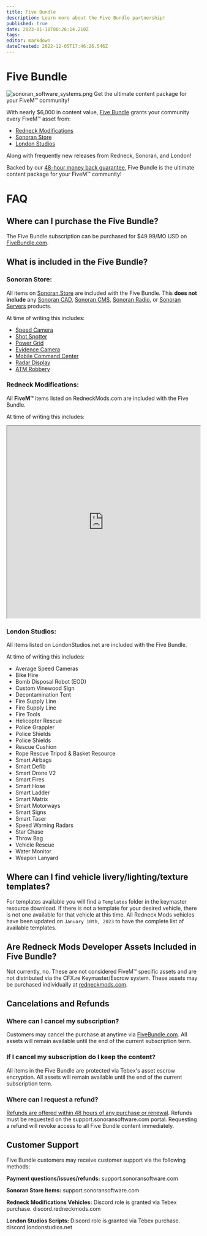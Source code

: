 ```yaml
---
title: Five Bundle
description: Learn more about the Five Bundle partnership!
published: true
date: 2023-01-18T00:26:14.210Z
tags: 
editor: markdown
dateCreated: 2022-12-05T17:46:26.546Z
---
```


# Five Bundle
![sonoran_software_systems.png](https://sonoransoftware.com/assets/images/promotional/store/five_bundle_sonoran_banner.png)
Get the ultimate content package for your FiveM™ community!

With nearly $6,000 in content value, [Five Bundle](https://fivebundle.com) grants your community every FiveM™ asset from:

- [Redneck Modifications](https://redneckmods.com)
- [Sonoran Store](https://sonoran.store)
- [London Studios](https://londonstudios.net)

Along with frequently new releases from Redneck, Sonoran, and London!

Backed by our [48-hour money back guarantee](), Five Bundle is the ultimate content package for your FiveM™ community!

# FAQ
## Where can I purchase the Five Bundle?
The Five Bundle subscription can be purchased for $49.99/MO USD on [FiveBundle.com](https://fivebundle.com).

## What is included in the Five Bundle?
### **Sonoran Store:**
All items on [Sonoran.Store](https://sonoran.store) are included with the Five Bundle. This **does not include** any [Sonoran CAD](https://info.sonorancad.com/why-choose-sonoran-cad/about), [Sonoran CMS](https://info.sonorancms.com/why-choose-sonoran-cms/why-choose-sonoran-cms), [Sonoran Radio](https://info.sonoranradio.com/en/why-choose-sonoran-radio), or [Sonoran Servers](https://sonoranservers.com/) products.

At time of writing this includes:
- [Speed Camera](https://www.sonoran.store/package/5056701)
- [Shot Spotter](https://www.sonoran.store/package/5078838)
- [Power Grid](https://www.sonoran.store/package/5120025)
- [Evidence Camera](https://www.sonoran.store/package/5183521)
- [Mobile Command Center](https://www.sonoran.store/package/5287071)
- [Radar Display](https://www.sonoran.store/package/5362825)
- [ATM Robbery](https://www.sonoran.store/package/5441412)

### **Redneck Modifications:**
All **FiveM™** items listed on RedneckMods.com are included with the Five Bundle.

At time of writing this includes:
<iframe src="https://docs.google.com/spreadsheets/d/e/2PACX-1vRCl2D_krq5MAijzlsUtoYR0ijI_7vBmhV1vsuHAbSNjdNsE5nzXS-uSCNfk_7mTY_rusNCohRvnROk/pubhtml?gid=1294408668&amp;single=true&amp;widget=true&amp;headers=false" style="width:100%;height: 500px;"></iframe>

### **London Studios:**
All items listed on LondonStudios.net are included with the Five Bundle.

At time of writing this includes:
- Average Speed Cameras
- Bike Hire
- Bomb Disposal Robot (EOD)
- Custom Vinewood Sign
- Decontamination Tent
- Fire Supply Line
- Fire Supply Line
- Fire Tools
- Helicopter Rescue
- Police Grappler
- Police Shields
- Police Shields
- Rescue Cushion
- Rope Rescue Tripod & Basket Resource
- Smart Airbags
- Smart Defib
- Smart Drone V2
- Smart Fires
- Smart Hose
- Smart Ladder
- Smart Matrix
- Smart Motorways
- Smart Signs
- Smart Taser
- Speed Warning Radars
- Star Chase
- Throw Bag
- Vehicle Rescue
- Water Monitor
- Weapon Lanyard

## Where can I find vehicle livery/lighting/texture templates?
For templates available you will find a `Templates` folder in the keymaster resource download. If there is not a template for your desired vehicle, there is not one available for that vehicle at this time. All Redneck Mods vehicles have been updated on `January 10th, 2023` to have the complete list of available templates.

## Are Redneck Mods Developer Assets Included in Five Bundle?
Not currently, no. These are not considered FiveM™ specific assets and are not distributed via the CFX.re Keymaster/Escrow system. These assets may be purchased individually at [redneckmods.com](https://www.redneckmods.com/category/dev-assets).

## Cancelations and Refunds
### Where can I cancel my subscription?
Customers may cancel the purchase at anytime via [FiveBundle.com](https://fivebundle.com). All assets will remain available until the end of the current subscription term.

### If I cancel my subscription do I keep the content?
All items in the Five Bundle are protected via Tebex's asset escrow encryption. All assets will remain available until the end of the current subscription term.

### Where can I request a refund?
[Refunds are offered within 48 hours of any purchase or renewal](https://sonoransoftware.com/assets/files/internal/purchase_policy.pdf). Refunds must be requested on the support.sonoransoftware.com portal. Requesting a refund will revoke access to all Five Bundle content immediately.

## Customer Support
Five Bundle customers may receive customer support via the following methods:

**Payment questions/issues/refunds:**
support.sonoransoftware.com

**Sonoran Store Items:**
support.sonoransoftware.com

**Redneck Modifications Vehicles:**
Discord role is granted via Tebex purchase.
discord.redneckmods.com

**London Studios Scripts:**
Discord role is granted via Tebex purchase.
discord.londonstudios.net